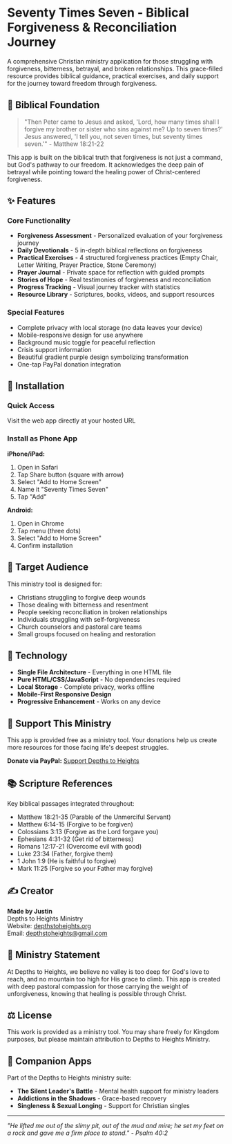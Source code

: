 # Seventy Times Seven - Biblical Forgiveness & Reconciliation Journey

A comprehensive Christian ministry application for those struggling with forgiveness, bitterness, betrayal, and broken relationships. This grace-filled resource provides biblical guidance, practical exercises, and daily support for the journey toward freedom through forgiveness.

## 📖 Biblical Foundation

> "Then Peter came to Jesus and asked, 'Lord, how many times shall I forgive my brother or sister who sins against me? Up to seven times?' Jesus answered, 'I tell you, not seven times, but seventy times seven.'" - Matthew 18:21-22

This app is built on the biblical truth that forgiveness is not just a command, but God's pathway to our freedom. It acknowledges the deep pain of betrayal while pointing toward the healing power of Christ-centered forgiveness.

## ✨ Features

### Core Functionality
- **Forgiveness Assessment** - Personalized evaluation of your forgiveness journey
- **Daily Devotionals** - 5 in-depth biblical reflections on forgiveness
- **Practical Exercises** - 4 structured forgiveness practices (Empty Chair, Letter Writing, Prayer Practice, Stone Ceremony)
- **Prayer Journal** - Private space for reflection with guided prompts
- **Stories of Hope** - Real testimonies of forgiveness and reconciliation
- **Progress Tracking** - Visual journey tracker with statistics
- **Resource Library** - Scriptures, books, videos, and support resources

### Special Features
- Complete privacy with local storage (no data leaves your device)
- Mobile-responsive design for use anywhere
- Background music toggle for peaceful reflection
- Crisis support information
- Beautiful gradient purple design symbolizing transformation
- One-tap PayPal donation integration

## 📱 Installation

### Quick Access
Visit the web app directly at your hosted URL

### Install as Phone App
**iPhone/iPad:**
1. Open in Safari
2. Tap Share button (square with arrow)
3. Select "Add to Home Screen"
4. Name it "Seventy Times Seven"
5. Tap "Add"

**Android:**
1. Open in Chrome
2. Tap menu (three dots)
3. Select "Add to Home Screen"
4. Confirm installation

## 🎯 Target Audience

This ministry tool is designed for:
- Christians struggling to forgive deep wounds
- Those dealing with bitterness and resentment
- People seeking reconciliation in broken relationships
- Individuals struggling with self-forgiveness
- Church counselors and pastoral care teams
- Small groups focused on healing and restoration

## 🔧 Technology

- **Single File Architecture** - Everything in one HTML file
- **Pure HTML/CSS/JavaScript** - No dependencies required
- **Local Storage** - Complete privacy, works offline
- **Mobile-First Responsive Design**
- **Progressive Enhancement** - Works on any device

## 💝 Support This Ministry

This app is provided free as a ministry tool. Your donations help us create more resources for those facing life's deepest struggles.

**Donate via PayPal:** [Support Depths to Heights](https://www.paypal.com/donate/?hosted_button_id=8GRE7B8C3TP2U)

## 📚 Scripture References

Key biblical passages integrated throughout:
- Matthew 18:21-35 (Parable of the Unmerciful Servant)
- Matthew 6:14-15 (Forgive to be forgiven)
- Colossians 3:13 (Forgive as the Lord forgave you)
- Ephesians 4:31-32 (Get rid of bitterness)
- Romans 12:17-21 (Overcome evil with good)
- Luke 23:34 (Father, forgive them)
- 1 John 1:9 (He is faithful to forgive)
- Mark 11:25 (Forgive so your Father may forgive)

## ✍️ Creator

**Made by Justin**  
Depths to Heights Ministry  
Website: [depthstoheights.org](https://depthstoheights.org)  
Email: depthstoheights@gmail.com

## 🙏 Ministry Statement

At Depths to Heights, we believe no valley is too deep for God's love to reach, and no mountain too high for His grace to climb. This app is created with deep pastoral compassion for those carrying the weight of unforgiveness, knowing that healing is possible through Christ.

## ⚖️ License

This work is provided as a ministry tool. You may share freely for Kingdom purposes, but please maintain attribution to Depths to Heights Ministry.

## 🤝 Companion Apps

Part of the Depths to Heights ministry suite:
- **The Silent Leader's Battle** - Mental health support for ministry leaders
- **Addictions in the Shadows** - Grace-based recovery
- **Singleness & Sexual Longing** - Support for Christian singles

---

*"He lifted me out of the slimy pit, out of the mud and mire; he set my feet on a rock and gave me a firm place to stand." - Psalm 40:2*
